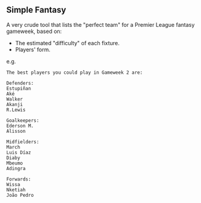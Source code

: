 ## Simple Fantasy

A very crude tool that lists the "perfect team" for a Premier League fantasy gameweek, based on:
- The estimated "difficulty" of each fixture.
- Players' form.

e.g.
```
The best players you could play in Gameweek 2 are:

Defenders:
Estupiñan
Aké
Walker
Akanji
R.Lewis

Goalkeepers:
Ederson M.
Alisson

Midfielders:
March
Luis Díaz
Diaby
Mbeumo
Adingra

Forwards:
Wissa
Nketiah
João Pedro
```